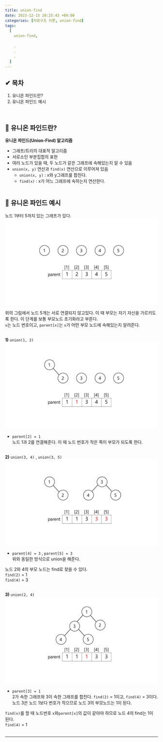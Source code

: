 ```yaml
---
title: union-find
date: 2023-12-15 20:25:43 +09:00
categories: [자료구조 이론, union-find]
tags:
  [
    union-find,
    
    .
    .
    .
  ]
---
```



<div class="sc-fXEqDS jlUmJL atom-one"><h2 id="-목차">✔ 목차</h2>
<ol>
<li>유니온 파인드란?</li>
<li>유니온 파인드 예시</li>
</ol>
<br>


## 🔎 유니온 파인드란?

<p><strong>유니온 파인드(Union-Find) 알고리즘</strong></p>
<ul>
<li>그래프/트리의 대표적 알고리즘</li>
<li>서로소인 부분집합의 표현</li>
<li>여러 노드가 있을 때, 두 노드가 같은 그래프에 속해있는지 알 수 있음</li>
<li><code>union(x, y)</code> 연산과 <code>find(x)</code> 연산으로 이루어져 있음<ul>
<li><code>union(x, y)</code> : x와 y그래프를 합친다.</li>
<li><code>find(x)</code> : x가 어느 그래프에 속하는지 연산한다.<br>
<br></li>
</ul></li>
</ul>


## 🔎 유니온 파인드 예시

<p>노드 1부터 5까지 있는 그래프가 있다.<br>
<img src="/assets/img/favicons/union1.png"></p>
<p>위의 그림에서 노드 5개는 서로 연결되지 않고있다. 이 때 부모는 자기 자신을 가르키도록 한다. 이 단계를 보통 부모노드 초기화라고 부른다.<br>
<code>x</code>는 노드 번호이고, <code>parent[x]</code>는 <code>x</code>가 어떤 부모 노드에 속해있는지 알려준다.<br>
<br></p>
<p><strong>1)</strong> <code>union(1, 2)</code><br>
<img src="/assets/img/favicons/union2.png"></p>
<ul>
<li><code>parent[2] = 1</code><br>
노드 1과 2를 연결해준다. 이 때 노드 번호가 작은 쪽이 부모가 되도록 한다.<br>
<br></li>
</ul>
<p><strong>2)</strong> <code>union(3, 4)</code> , <code>union(3, 5)</code><br>
<img src="/assets/img/favicons/union3.png"></p>
<ul>
<li><code>parent[4] = 3</code> , <code>parent[5] = 3</code><br>
위와 동일한 방식으로 union을 해준다.</li>
</ul>
<p>노드 2와 4의 부모 노드는 find로 찾을 수 있다.<br>
<code>find(2)</code> = 1<br>
<code>find(4)</code> = 3<br>
<br></p>
<p><strong>3)</strong> <code>union(2, 4)</code><br>
<img src="/assets/img/favicons/union4.png"></p>
<ul>
<li><code>parent[3] = 1</code><br>
2가 속한 그래프와 3이 속한 그래프를 합친다. <code>find(2)</code> = 1이고, <code>find(4)</code> = 3이다. 노드 3은 노드 1보다 번호가 작으므로 노드 3의 부모노드는 1이 된다. </li>
</ul>
<p><code>find(x)</code>를 할 때 노드번호 <code>x</code>와<code>parent[x]</code>의 값이 같아야 하므로 노드 4의 find는 1이 된다.<br>
<code>find(4)</code> = 1<br>
<br></p>
<hr>
